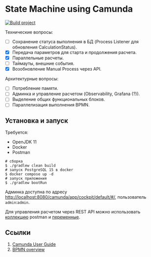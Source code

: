 # State Machine using Camunda

[![Build project](https://github.com/Romanow/camunda-state-machine/actions/workflows/build.yml/badge.svg)](https://github.com/Romanow/camunda-state-machine/actions/workflows/build.yml)

Технические вопросы:

* [ ] Сохранение статуса выполнения в БД (Process Listener для обновления CalculationStatus).
* [x] Передача параметров для старта и продолжения расчета.
* [x] Параллельные расчеты.
* [ ] Таймауты, внешние события.
* [x] Возобновление Manual Process через API.

Архитектурные вопросы:

* [ ] Потребление памяти.
* [ ] Админка и управление расчетом (Observability, Grafana (?)).
* [ ] Выделение общих функциональных блоков.
* [ ] Параллелизация выполнения BPMN.

## Установка и запуск

Требуется:

* OpenJDK 11
* Docker
* Postman

```shell
# сборка
$ ./gradlew clean build
# запуск PostgreSQL 15 в docker
$ docker compose up -d
# запуск приложения 
$ ./gradlew bootRun
```

Админка доступна по
адресу [http://localhost:8080/camunda/app/cockpit/default/#/](http://localhost:8080/camunda/app/cockpit/default/#/),
пользователь `admin`:`admin`.

Для управления расчетом через REST API можно использовать [коллекцию](postman/collection.json) postman
и [переменные](postman/environment.json).

## Ссылки

1. [Camunda User Guide](https://docs.camunda.org/manual/latest/user-guide/)
2. [BPMN overview](https://camunda.com/bpmn/reference/)
